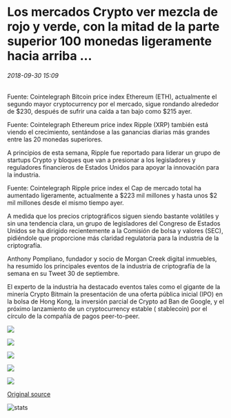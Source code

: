 # Los mercados Crypto ver mezcla de rojo y verde, con la mitad de la parte superior 100 monedas ligeramente hacia arriba ...

###### 2018-09-30 15:09

Fuente: Cointelegraph Bitcoin price index Ethereum (ETH), actualmente el segundo mayor cryptocurrency por el mercado, sigue rondando alrededor de $230, después de sufrir una caída a tan bajo como $215 ayer.

Fuente: Cointelegraph Ethereum price index Ripple (XRP) también está viendo el crecimiento, sentándose a las ganancias diarias más grandes entre las 20 monedas superiores.

A principios de esta semana, Ripple fue reportado para liderar un grupo de startups Crypto y bloques que van a presionar a los legisladores y reguladores financieros de Estados Unidos para apoyar la innovación para la industria.

Fuente: Cointelegraph Ripple price index el Cap de mercado total ha aumentado ligeramente, actualmente a $223 mil millones y hasta unos $2 mil millones desde el mismo tiempo ayer.

A medida que los precios criptográficos siguen siendo bastante volátiles y sin una tendencia clara, un grupo de legisladores del Congreso de Estados Unidos se ha dirigido recientemente a la Comisión de bolsa y valores (SEC), pidiéndole que proporcione más claridad regulatoria para la industria de la criptografía.

Anthony Pompliano, fundador y socio de Morgan Creek digital inmuebles, ha resumido los principales eventos de la industria de criptografía de la semana en su Tweet 30 de septiembre.

El experto de la industria ha destacado eventos tales como el gigante de la minería Crypto Bitmain la presentación de una oferta pública inicial (IPO) en la bolsa de Hong Kong, la inversión parcial de Crypto ad Ban de Google, y el próximo lanzamiento de un cryptocurrency estable ( stablecoin) por el círculo de la compañía de pagos peer-to-peer.

![](https://s3.cointelegraph.com/storage/uploads/view/c97b2791232b86061fcd74a6cb7515f9.png)

![](https://s3.cointelegraph.com/storage/uploads/view/c5450fa43eabee9636fdf1040287e5cd.png)

![](https://s3.cointelegraph.com/storage/uploads/view/56fdd5b41d0795cc0c3a139a0f7f8066.png)

![](https://s3.cointelegraph.com/storage/uploads/view/5f63b683ae95e5b02ca72ab5f37d6f14.png)

![](https://s3.cointelegraph.com/storage/uploads/view/15ca1fb568e62844df8176f423dfa899.png)

[Original source](https://cointelegraph.com/news/crypto-markets-see-mix-of-red-and-green-with-half-of-top-100-coins-slightly-up)

![stats](https://c.statcounter.com/11760860/0/a89fa40b/1/ "stats")